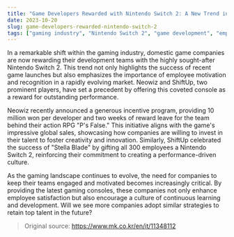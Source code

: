 ```yaml
---
title: "Game Developers Rewarded with Nintendo Switch 2: A New Trend in the Gaming Industry"
date: 2023-10-20
slug: game-developers-rewarded-nintendo-switch-2
tags: ["gaming industry", "Nintendo Switch 2", "game development", "employee rewards"]
---
```


In a remarkable shift within the gaming industry, domestic game companies are now rewarding their development teams with the highly sought-after Nintendo Switch 2. This trend not only highlights the success of recent game launches but also emphasizes the importance of employee motivation and recognition in a rapidly evolving market. Neowiz and ShiftUp, two prominent players, have set a precedent by offering this coveted console as a reward for outstanding performance.

Neowiz recently announced a generous incentive program, providing 10 million won per developer and two weeks of reward leave for the team behind their action RPG "P's False." This initiative aligns with the game's impressive global sales, showcasing how companies are willing to invest in their talent to foster creativity and innovation. Similarly, ShiftUp celebrated the success of "Stella Blade" by gifting all 300 employees a Nintendo Switch 2, reinforcing their commitment to creating a performance-driven culture.

As the gaming landscape continues to evolve, the need for companies to keep their teams engaged and motivated becomes increasingly critical. By providing the latest gaming consoles, these companies not only enhance employee satisfaction but also encourage a culture of continuous learning and development. Will we see more companies adopt similar strategies to retain top talent in the future?

> Original source: https://www.mk.co.kr/en/it/11348112